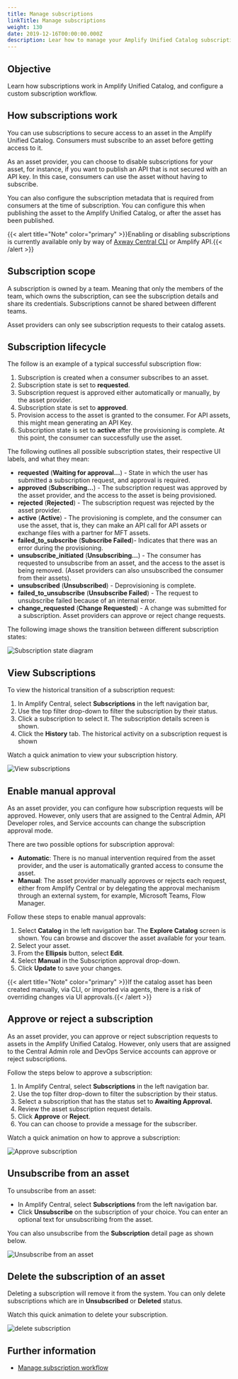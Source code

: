 ```yaml
---
title: Manage subscriptions
linkTitle: Manage subscriptions
weight: 130
date: 2019-12-16T00:00:00.000Z
description: Lear how to manage your Amplify Unified Catalog subscriptions.
---
```


## Objective

Learn how subscriptions work in Amplify Unified Catalog, and configure a custom subscription workflow.

## How subscriptions work

You can use subscriptions to secure access to an asset in the Amplify Unified Catalog. Consumers must subscribe to an asset before getting access to it.

As an asset provider, you can choose to disable subscriptions for your asset, for instance, if you want to publish an API that is not secured with an API key. In this case, consumers can use the asset without having to subscribe.

You can also configure the subscription metadata that is required from consumers at the time of subscription. You can configure this when publishing the asset to the Amplify Unified Catalog, or after the asset has been published.

{{< alert title="Note" color="primary" >}}Enabling or disabling subscriptions is currently available only by way of [Axway Central CLI](/docs/integrate_with_central/cli_central/) or Amplify API.{{< /alert >}}

## Subscription scope

A subscription is owned by a team. Meaning that only the members of the team, which owns the subscription, can see the subscription details and share its credentials. Subscriptions cannot be shared between different teams.

Asset providers can only see subscription requests to their catalog assets.

## Subscription lifecycle

The follow is an example of a typical successful subscription flow:

1. Subscription is created when a consumer subscribes to an asset.
2. Subscription state is set to **requested**.
3. Subscription request is approved either automatically or manually, by the asset provider.
4. Subscription state is set to **approved**.
5. Provision access to the asset is granted to the consumer. For API assets, this might mean generating an API Key.
6. Subscription state is set to **active** after the provisioning is complete. At this point, the consumer can successfully use the asset.

The following outlines all possible subscription states, their respective UI labels, and what they mean:

* **requested** (**Waiting for approval...**) - State in which the user has submitted a subscription request, and approval is required.
* **approved** (**Subscribing...**) - The subscription request was approved by the asset provider, and the access to the asset is being provisioned.
* **rejected** (**Rejected**) - The subscription request was rejected by the asset provider.
* **active** (**Active**) - The provisioning is complete, and the consumer can use the asset, that is, they can make an API call for API assets or exchange files with a partner for MFT assets.
* **failed_to_subscribe** (**Subscribe Failed**)- Indicates that there was an error during the provisioning.
* **unsubscribe_initiated** (**Unsubscribing...**) - The consumer has requested to unsubscribe from an asset, and the access to the asset is being removed. (Asset providers can also unsubscribed the consumer from their assets).
* **unsubscribed** (**Unsubscribed**) - Deprovisioning is complete.
* **failed_to_unsubscribe** (**Unsubscribe Failed**) - The request to unsubscribe failed because of an internal error.
* **change_requested** (**Change Requested**) - A change was submitted for a subscription. Asset providers can approve or reject change requests.

The following image shows the transition between different subscription states:

![Subscription state diagram](/Images/catalog/api-subscription-state-diagram.png)

## View Subscriptions

To view the historical transition of a subscription request:

1. In Amplify Central, select **Subscriptions** in the left navigation bar,
2. Use the top filter drop-down to filter the subscription by their status.
3. Click a subscription to select it. The subscription details screen is shown.
4. Click the **History** tab. The historical activity on a subscription request is shown

Watch a quick animation to view your subscription history.

![View subscriptions](/Images/catalog/view_subscriptions.gif)

## Enable manual approval

As an asset provider, you can configure how subscription requests will be approved. However, only users that are assigned to the Central Admin, API Developer roles, and Service accounts can change the subscription approval mode.

There are two possible options for subscription approval:

* **Automatic**: There is no manual intervention required from the asset provider, and the user is automatically granted access to consume the asset.
* **Manual**: The asset provider manually approves or rejects each request, either from Amplify Central or by delegating the approval mechanism through an external system, for example,  Microsoft Teams, Flow Manager.

Follow these steps to enable manual approvals:

1. Select **Catalog** in the left navigation bar. The **Explore Catalog** screen is shown. You can browse and discover the asset available for your team.
2. Select your asset.
3. From the **Ellipsis** button, select **Edit**.
4. Select **Manual** in the Subscription approval drop-down.
5. Click **Update** to save your changes.

{{< alert title="Note" color="primary" >}}If the catalog asset has been created manually, via CLI, or imported via agents, there is a risk of overriding changes via UI approvals.{{< /alert >}}

## Approve or reject a subscription

As an asset provider, you can approve or reject subscription requests to assets in the Amplify Unified Catalog. However, only users that are assigned to the Central Admin role and DevOps Service accounts can approve or reject subscriptions.

Follow the steps below to approve a subscription:

1. In Amplify Central, select **Subscriptions** in the left navigation bar.
2. Use the top filter drop-down to filter the subscription by their status.
3. Select a subscription that has the status set to **Awaiting Approval.**
4. Review the asset subscription request details.
5. Click **Approve** or **Reject**.
6. You can can choose to provide a message for the subscriber.

Watch a quick animation on how to approve a subscription:

![Approve subscription](/Images/catalog/approved_subscription.gif)

## Unsubscribe from an asset

To unsubscribe from an asset:

* In Amplify Central, select **Subscriptions** from the left navigation bar.
* Click **Unsubscribe** on the subscription of your choice. You can enter an optional text for unsubscribing from the asset.

You can also unsubscribe from the **Subscription** detail page as shown below.

![Unsubscribe from an asset](/Images/catalog/unsubscribe_asset.gif)

## Delete the subscription of an asset

Deleting a subscription will remove it from the system. You can only delete subscriptions which are in **Unsubscribed** or **Deleted** status.

Watch this quick animation to delete your subscription.

![delete subscription](/Images/catalog/delete_subscription.gif)

## Further information

* [Manage subscription workflow](/docs/connect_manage_environ/connected_agent_common_reference/manage_subscription_workflow/)
